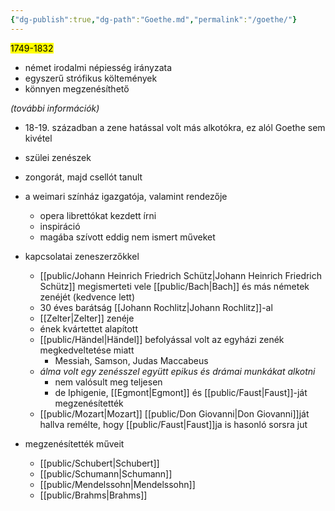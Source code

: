```yaml
---
{"dg-publish":true,"dg-path":"Goethe.md","permalink":"/goethe/"}
---
```


<mark>1749-1832</mark>

- német irodalmi népiesség irányzata
- egyszerű strófikus költemények
- könnyen megzenésíthető

*(további információk)*

- 18-19. században a zene hatással volt más alkotókra, ez alól Goethe sem kivétel
- szülei zenészek
- zongorát, majd csellót tanult
- a weimari színház igazgatója, valamint rendezője
	- opera librettókat kezdett írni
	- inspiráció
	- magába szívott eddig nem ismert műveket

- kapcsolatai zeneszerzőkkel
	- [[public/Johann Heinrich Friedrich Schütz\|Johann Heinrich Friedrich Schütz]] megismerteti vele [[public/Bach\|Bach]] és más németek zenéjét (kedvence lett)
	- 30 éves barátság [[Johann Rochlitz\|Johann Rochlitz]]-al
	- [[Zelter\|Zelter]] zenéje
	- ének kvártettet alapított
	- [[public/Händel\|Händel]] befolyással volt az egyházi zenék megkedveltetése miatt
		- Messiah, Samson, Judas Maccabeus
	- *álma volt egy zenésszel együtt epikus és drámai munkákat alkotni*
		- nem valósult meg teljesen
		- de Iphigenie, [[Egmont\|Egmont]] és [[public/Faust\|Faust]]-ját megzenésítették
	- [[public/Mozart\|Mozart]] [[public/Don Giovanni\|Don Giovanni]]ját hallva remélte, hogy [[public/Faust\|Faust]]ja is hasonló sorsra jut

- megzenésítették műveit
	- [[public/Schubert\|Schubert]]
	- [[public/Schumann\|Schumann]]
	- [[public/Mendelssohn\|Mendelssohn]]
	- [[public/Brahms\|Brahms]]